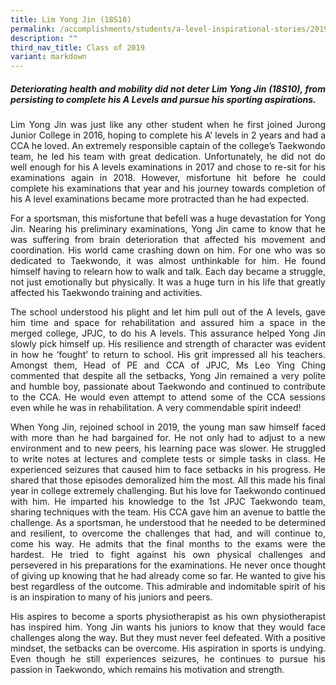 ```yaml
---
title: Lim Yong Jin (18S10)
permalink: /accomplishments/students/a-level-inspirational-stories/2019/lim-yong-jin/
description: ""
third_nav_title: Class of 2019
variant: markdown
---
```

<div align="justify">
<h5>Deteriorating health and mobility did not deter Lim Yong Jin (18S10), from persisting to complete his A Levels and pursue his sporting aspirations.</h5>

<p>
Lim Yong Jin was just like any other student when he first joined Jurong Junior College in 2016, hoping to complete his A’ levels in 2 years and had a CCA he loved. An extremely responsible captain of the college’s Taekwondo team, he led his team with great dedication. Unfortunately, he did not do well enough for his A levels examinations in 2017 and chose to re-sit for his examinations again in 2018. However, misfortune hit before he could complete his examinations that year and his journey towards completion of his A level examinations became more protracted than he had expected.</p>

<p>
For a sportsman, this misfortune that befell was a huge devastation for Yong Jin. Nearing his preliminary examinations, Yong Jin came to know that he was suffering from brain deterioration that affected his movement and coordination. His world came crashing down on him. For one who was so dedicated to Taekwondo, it was almost unthinkable for him. He found himself having to relearn how to walk and talk. Each day became a struggle, not just emotionally but physically. It was a huge turn in his life that greatly affected his Taekwondo training and activities.</p>

<p>
The school understood his plight and let him pull out of the A levels, gave him time and space for rehabilitation and assured him a space in the merged college, JPJC, to do his A levels. This assurance helped Yong Jin slowly pick himself up. His resilience and strength of character was evident in how he ‘fought’ to return to school. His grit impressed all his teachers. Amongst them, Head of PE and CCA of JPJC, Ms Leo Ying Ching commented that despite all the setbacks, Yong Jin remained a very polite and humble boy, passionate about Taekwondo and continued to contribute to the CCA. He would even attempt to attend some of the CCA sessions even while he was in rehabilitation. A very commendable spirit indeed!</p>

<p>
When Yong Jin, rejoined school in 2019, the young man saw himself faced with more than he had bargained for. He not only had to adjust to a new environment and to new peers, his learning pace was slower. He struggled to write notes at lectures and complete tests or simple tasks in class. He experienced seizures that caused him to face setbacks in his progress. He shared that those episodes demoralized him the most. All this made his final year in college extremely challenging. But his love for Taekwondo continued with him. He imparted his knowledge to the 1st JPJC Taekwondo team, sharing techniques with the team. His CCA gave him an avenue to battle the challenge. As a sportsman, he understood that he needed to be determined and resilient, to overcome the challenges that had, and will continue to, come his way. He admits that the final months to the exams were the hardest. He tried to fight against his own physical challenges and persevered in his preparations for the examinations. He never once thought of giving up knowing that he had already come so far. He wanted to give his best regardless of the outcome. This admirable and indomitable spirit of his is an inspiration to many of his juniors and peers.</p>

<p>
His aspires to become a sports physiotherapist as his own physiotherapist has inspired him. Yong Jin wants his juniors to know that they would face challenges along the way. But they must never feel defeated. With a positive mindset, the setbacks can be overcome. His aspiration in sports is undying. Even though he still experiences seizures, he continues to pursue his passion in Taekwondo, which remains his motivation and strength.</p></div>